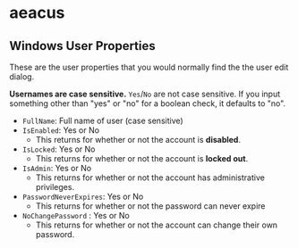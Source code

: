 # aeacus

## Windows User Properties

These are the user properties that you would normally find the the user edit dialog.

**Usernames are case sensitive.** `Yes`/`No` are not case sensitive. If you input something other than "yes" or "no" for a boolean check, it defaults to "no".

-   `FullName`: Full name of user (case sensitive)
-   `IsEnabled`: Yes or No 
	- This returns for whether or not the account is **disabled**.
-   `IsLocked`: Yes or No
	- This returns for whether or not the account is **locked out**.
-   `IsAdmin`: Yes or No
	- This returns for whether or not the account has administrative privileges.
-   `PasswordNeverExpires`: Yes or No
	- This returns for whether or not the password can never expire
-   `NoChangePassword` : Yes or No
	- This returns for whether or not the account can change their own password.
